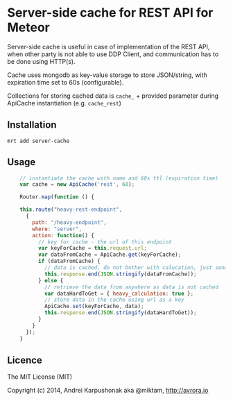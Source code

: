 # Server-side cache for REST API for Meteor

Server-side cache is useful in case of implementation of the REST API, when other party is not able to use DDP Client, and communication has to be done using HTTP(s).

Cache uses mongodb as key-value storage to store JSON/string, with expiration time set to 60s (configurable).

Collections for storing cached data is `cache_` + provided parameter during ApiCache instantiation (e.g. `cache_rest`)

## Installation

`mrt add server-cache`

## Usage

```js
    // instantiate the cache with name and 60s ttl (expiration time)
    var cache = new ApiCache('rest', 60);

    Router.map(function () {

    this.route("heavy-rest-endpoint",
      {
        path: "/heavy-endpoint",
        where: "server",
        action: function() {
          // key for cache - the url of this endpoint
          var keyForCache = this.request.url;
          var dataFromCache = ApiCache.get(keyForCache);
          if (dataFromCache) {
            // data is cached, do not bother with calucation, just send it back
            this.response.end(JSON.stringify(dataFromCache));
          } else {
            // retrieve the data from anywhere as data is not cached
            var dataHardToGet = { heavy_calculation: true };
            // store data in the cache using url as a key
            ApiCache.set(keyForCache, data);
            this.response.end(JSON.stringify(dataHardToGet));
          }
        }
      });
    }
```

## Licence

The MIT License (MIT)

Copyright (c) 2014, Andrei Karpushonak aka @miktam, http://avrora.io
